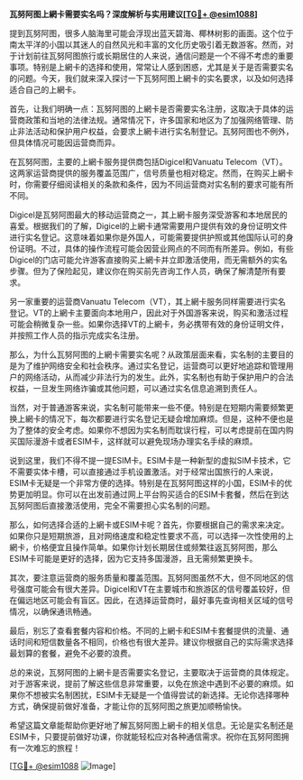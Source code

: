 **瓦努阿图上網卡需要实名吗？深度解析与实用建议[[TG💪+ @esim1088](https://t.me/s/esim1088)]**

提到瓦努阿图，很多人脑海里可能会浮现出蓝天碧海、椰林树影的画面。这个位于南太平洋的小国以其迷人的自然风光和丰富的文化历史吸引着无数游客。然而，对于计划前往瓦努阿图旅行或长期居住的人来说，通信问题是一个不得不考虑的重要事项。特别是上網卡的选择和使用，常常让人感到困惑，尤其是关于是否需要实名的问题。今天，我们就来深入探讨一下瓦努阿图上網卡的实名要求，以及如何选择适合自己的上網卡。

首先，让我们明确一点：瓦努阿图的上網卡是否需要实名注册，这取决于具体的运营商政策和当地的法律法规。通常情况下，许多国家和地区为了加强网络管理、防止非法活动和保护用户权益，会要求上網卡进行实名制登记。瓦努阿图也不例外，但具体情况可能因运营商而异。

在瓦努阿图，主要的上網卡服务提供商包括Digicel和Vanuatu Telecom（VT）。这两家运营商提供的服务覆盖范围广，信号质量也相对稳定。然而，在购买上網卡时，你需要仔细阅读相关的条款和条件，因为不同运营商对实名制的要求可能有所不同。

Digicel是瓦努阿图最大的移动运营商之一，其上網卡服务深受游客和本地居民的喜爱。根据我们的了解，Digicel的上網卡通常需要用户提供有效的身份证明文件进行实名登记。这意味着如果你是外国人，可能需要提供护照或其他国际认可的身份证明。不过，具体的操作流程可能会因营业网点的不同而有所差异。例如，有些Digicel的门店可能允许游客直接购买上網卡并立即激活使用，而无需额外的实名步骤。但为了保险起见，建议你在购买前先咨询工作人员，确保了解清楚所有要求。

另一家重要的运营商Vanuatu Telecom（VT），其上網卡服务同样需要进行实名登记。VT的上網卡主要面向本地用户，因此对于外国游客来说，购买和激活过程可能会稍微复杂一些。如果你选择VT的上網卡，务必携带有效的身份证明文件，并按照工作人员的指示完成实名注册。

那么，为什么瓦努阿图的上網卡需要实名呢？从政策层面来看，实名制的主要目的是为了维护网络安全和社会秩序。通过实名登记，运营商可以更好地追踪和管理用户的网络活动，从而减少非法行为的发生。此外，实名制也有助于保护用户的合法权益，一旦发生网络诈骗或其他问题，可以通过实名信息追溯到责任人。

当然，对于普通游客来说，实名制可能带来一些不便。特别是在短期内需要频繁更换上網卡的情况下，每次都要进行实名登记无疑会增加麻烦。但是，这种不便也是为了整体的安全考虑。如果你不想因为实名制而耽误行程，可以考虑提前在国内购买国际漫游卡或者ESIM卡，这样就可以避免现场办理实名手续的麻烦。

说到这里，我们不得不提一提ESIM卡。ESIM卡是一种新型的虚拟SIM卡技术，它不需要实体卡槽，可以直接通过手机设置激活。对于经常出国旅行的人来说，ESIM卡无疑是一个非常方便的选择。特别是在瓦努阿图这样的小国，ESIM卡的优势更加明显。你可以在出发前通过网上平台购买适合的ESIM卡套餐，然后在到达瓦努阿图后直接激活使用，完全不需要担心实名制的问题。

那么，如何选择合适的上網卡或ESIM卡呢？首先，你要根据自己的需求来决定。如果你只是短期旅游，且对网络速度和稳定性要求不高，可以选择一次性使用的上網卡，价格便宜且操作简单。如果你计划长期居住或频繁往返瓦努阿图，那么ESIM卡可能是更好的选择，因为它支持多国漫游，且无需频繁更换卡。

其次，要注意运营商的服务质量和覆盖范围。瓦努阿图虽然不大，但不同地区的信号强度可能会有很大差异。Digicel和VT在主要城市和旅游区的信号覆盖较好，但在偏远地区可能会有盲区。因此，在选择运营商时，最好事先查询相关区域的信号情况，以确保通讯畅通。

最后，别忘了查看套餐内容和价格。不同的上網卡和ESIM卡套餐提供的流量、通话时间和短信数量各不相同，价格也有很大差异。建议你根据自己的实际需求选择最划算的套餐，避免不必要的浪费。

总的来说，瓦努阿图的上網卡是否需要实名登记，主要取决于运营商的具体规定。对于游客来说，提前了解这些信息非常重要，以免在旅途中遇到不必要的麻烦。如果你不想被实名制困扰，ESIM卡无疑是一个值得尝试的新选择。无论你选择哪种方式，确保提前做好准备，才能让你的瓦努阿图之旅更加顺畅愉快。

希望这篇文章能帮助你更好地了解瓦努阿图上網卡的相关信息。无论是实名制还是ESIM卡，只要提前做好功课，你就能轻松应对各种通信需求。祝你在瓦努阿图拥有一次难忘的旅程！

[[TG💪+ @esim1088](https://t.me/s/esim1088) ![Image](https://i.postimg.cc/4NQfJmqS/Snipaste-2025-05-13-00-14-12.png)]